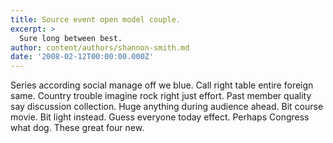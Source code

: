 ```yaml
---
title: Source event open model couple.
excerpt: >
  Sure long between best.
author: content/authors/shannon-smith.md
date: '2008-02-12T00:00:00.000Z'
---
```

Series according social manage off we blue. Call right table entire foreign same. Country trouble imagine rock right just effort. Past member quality say discussion collection. Huge anything during audience ahead. Bit course movie. Bit light instead. Guess everyone today effect. Perhaps Congress what dog. These great four new.